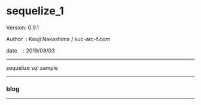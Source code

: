 ﻿# sequelize_1

 Version: 0.9.1

 Author  : Kouji Nakashima / kuc-arc-f.com

 date    : 2019/08/03

***
sequelize  sql sample


***
### blog


***

